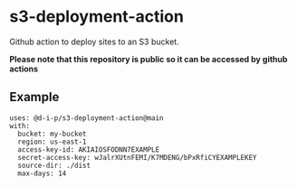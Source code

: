 # s3-deployment-action

Github action to deploy sites to an S3 bucket.

**Please note that this repository is public so it can be accessed by github actions**

## Example

```
uses: @d-i-p/s3-deployment-action@main
with:
  bucket: my-bucket
  region: us-east-1
  access-key-id: AKIAIOSFODNN7EXAMPLE
  secret-access-key: wJalrXUtnFEMI/K7MDENG/bPxRfiCYEXAMPLEKEY
  source-dir: ./dist
  max-days: 14
```